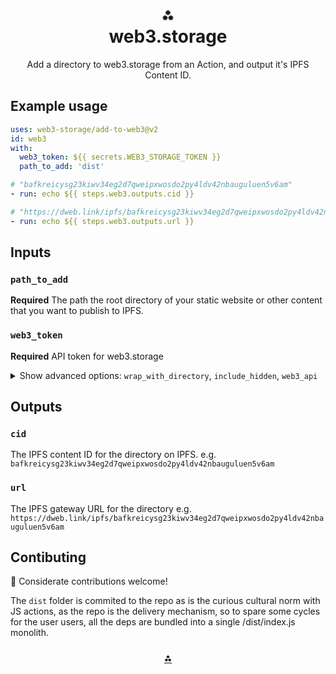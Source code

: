 <h1 align="center">⁂<br/>web3.storage</h1>
<p align="center">Add a directory to web3.storage from an Action, and output it's IPFS Content ID.</p>

## Example usage

```yaml
uses: web3-storage/add-to-web3@v2
id: web3
with:
  web3_token: ${{ secrets.WEB3_STORAGE_TOKEN }}
  path_to_add: 'dist'

# "bafkreicysg23kiwv34eg2d7qweipxwosdo2py4ldv42nbauguluen5v6am"
- run: echo ${{ steps.web3.outputs.cid }}

# "https://dweb.link/ipfs/bafkreicysg23kiwv34eg2d7qweipxwosdo2py4ldv42nbauguluen5v6am"
- run: echo ${{ steps.web3.outputs.url }}
```

## Inputs

### `path_to_add`

**Required** The path the root directory of your static website or other content that you want to publish to IPFS.

### `web3_token`

**Required** API token for web3.storage

<details>
  <summary>Show advanced options: <code>wrap_with_directory</code>, <code>include_hidden</code>, <code>web3_api</code></summary>

### `wrap_with_directory`

Should the `path_to_add` be wrapped in a diretory when creating the IPFS DAG. For most folks using this, the default of `false` is fine. If you want to add a single file and preserve the filename in the IPFS DAG you may want to set it to `true`.'
  
_Default_ `false`

### `include_hidden`

Should hidden files prefixed with a `.` be included when found in the `path_to_add`

see: https://github.com/web3-storage/files-from-path#filesfrompath

_Default_ `false`

### `web3_api`

Useful for testing against dev deployments.
  
_Default_ `https://api.web3.storage`

</details>

## Outputs

### `cid`

The IPFS content ID for the directory on IPFS. 
e.g. `bafkreicysg23kiwv34eg2d7qweipxwosdo2py4ldv42nbauguluen5v6am`

### `url`

The IPFS gateway URL for the directory 
e.g. `https://dweb.link/ipfs/bafkreicysg23kiwv34eg2d7qweipxwosdo2py4ldv42nbauguluen5v6am`


## Contibuting

💌 Considerate contributions welcome! 

The `dist` folder is commited to the repo as is the curious cultural norm with JS actions, as the repo is the delivery mechanism, so to spare some cycles for the user users, all the deps are bundled into a single /dist/index.js monolith.

<h3 align="center"><a href="https://web3.storage">⁂</a></h3>
